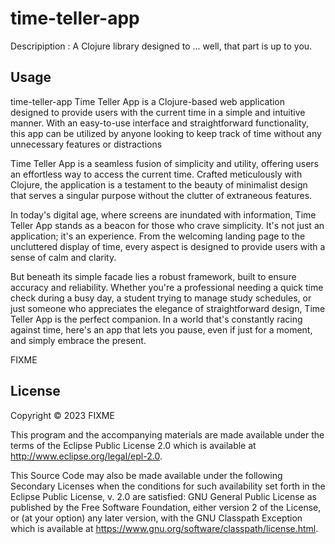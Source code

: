 # time-teller-app

Descripiption : A Clojure library designed to ... well, that part is up to you.

## Usage

time-teller-app
Time Teller App is a Clojure-based web application designed to provide users with the current time in a simple and intuitive manner. With an easy-to-use interface and straightforward functionality, this app can be utilized by anyone looking to keep track of time without any unnecessary features or distractions

Time Teller App is a seamless fusion of simplicity and utility, offering users an effortless way to access the current time. Crafted meticulously with Clojure, the application is a testament to the beauty of minimalist design that serves a singular purpose without the clutter of extraneous features.

In today's digital age, where screens are inundated with information, Time Teller App stands as a beacon for those who crave simplicity. It's not just an application; it's an experience. From the welcoming landing page to the uncluttered display of time, every aspect is designed to provide users with a sense of calm and clarity.

But beneath its simple facade lies a robust framework, built to ensure accuracy and reliability. Whether you're a professional needing a quick time check during a busy day, a student trying to manage study schedules, or just someone who appreciates the elegance of straightforward design, Time Teller App is the perfect companion. In a world that's constantly racing against time, here's an app that lets you pause, even if just for a moment, and simply embrace the present.






FIXME

## License

Copyright © 2023 FIXME

This program and the accompanying materials are made available under the
terms of the Eclipse Public License 2.0 which is available at
http://www.eclipse.org/legal/epl-2.0.

This Source Code may also be made available under the following Secondary
Licenses when the conditions for such availability set forth in the Eclipse
Public License, v. 2.0 are satisfied: GNU General Public License as published by
the Free Software Foundation, either version 2 of the License, or (at your
option) any later version, with the GNU Classpath Exception which is available
at https://www.gnu.org/software/classpath/license.html.
